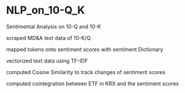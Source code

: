 # NLP_on_10-Q_K
Sentimental Analysis on 10-Q and 10-K

scraped MD&A text data of 10-K/Q

mapped tokens onto sentiment scores with sentiment Dictionary

vectorized text data using TF-IDF

computed Cosine Similarity to track changes of sentiment scores

computed cointegration between ETF in KRX and the sentiment scores

